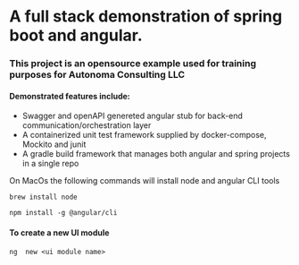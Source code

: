 
# A full stack demonstration of spring boot and angular. 

### This project is an opensource example used for training purposes for Autonoma Consulting LLC

#### Demonstrated features include:
- Swagger and openAPI genereted angular stub for back-end communication/orchestration layer
- A containerized unit test framework supplied by docker-compose, Mockito and junit
- A gradle build framework that manages both angular and spring projects in a single repo


On MacOs the following commands will install node and angular CLI tools

`brew install node`

`npm install -g @angular/cli`


#### To create a new UI module

`ng  new <ui module name>`

